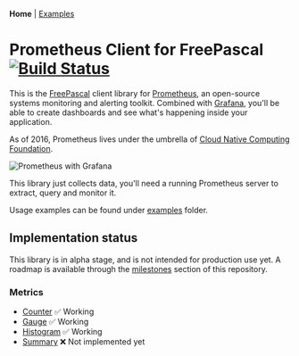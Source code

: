 **Home** | [Examples](examples)

# Prometheus Client for FreePascal [![Build Status](https://travis-ci.org/piradoiv/prometheus-client-pascal.svg?branch=master)](https://travis-ci.org/piradoiv/prometheus-client-pascal)

This is the [FreePascal](https://www.freepascal.org/) client library for [Prometheus](https://prometheus.io/), an open-source systems monitoring and alerting toolkit. Combined with [Grafana](https://grafana.com/), you'll be able to create dashboards and see what's happening inside your application.

As of 2016, Prometheus lives under the umbrella of [Cloud Native Computing Foundation](https://www.cncf.io/).

![Prometheus with Grafana](https://github.com/piradoiv/prometheus-client-pascal/blob/master/img/grafana_prometheus.png?raw=true)

This library just collects data, you'll need a running Prometheus server to extract, query and monitor it.

Usage examples can be found under [examples](./examples) folder.

## Implementation status

This library is in alpha stage, and is not intended for production use yet. A roadmap is available through the [milestones](https://github.com/piradoiv/prometheus-client-pascal/milestones) section of this repository.

### Metrics

- [Counter](https://prometheus.io/docs/concepts/metric_types/#counter) ✅ Working
- [Gauge](https://prometheus.io/docs/concepts/metric_types/#gauge) ✅ Working
- [Histogram](https://prometheus.io/docs/concepts/metric_types/#histogram) ✅ Working
- [Summary](https://prometheus.io/docs/concepts/metric_types/#summary) ❌ Not implemented yet

